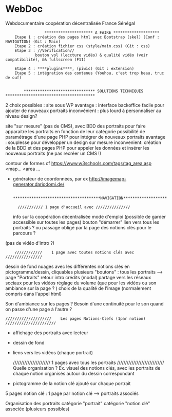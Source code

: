 # WebDoc

Webdocumentaire coopération décentralisée France Sénégal

					 ********************* A FAIRE ******************** 
		Etape 1 : création des pages html avec Bootstrap (skel) (Conf : NAVIGATION) (Git : Main)
		Etape 2 : création fichier css (style/main.css)	(Git : css)
		Etape 3 : //Vérification// 
				 bouton vol (leccture vidéo) & qualité vidéo (voir compatibilité), && fullscreen (F11)
		
		Etape 4 : ****plugins****, (piwic) (Git : extension)
		Etape 5 : intégration des contenus (Youhou, c'est trop beau, truc de ouf)


			******************************* SOLUTIONS TECHNIQUES ***************************************

2 choix possibles : 
site sous WP
avantage : interface backoffice facile pour ajouter de nouveaux portraits
inconvénient : plus lourd à personnaliser au niveau design?

site "sur mesure" (pas de CMS), avec 
BDD des portraits pour faire apparaitre les portraits en fonction de leur catégorie
possibilité de paramétrage d'une page PHP pour intégrer de nouveaux portraits
avantage : souplesse pour développer un design sur mesure
inconvenient: création de la BDD et des pages PHP pour appeler les données et insérer les nouveaux portraits (ne pas recréer un CMS !)


contour de formes cf https://www.w3schools.com/tags/tag_area.asp
<map...
<area ...

+ générateur de coordonnées, par ex http://imagemap-generator.dariodomi.de/



			**************************************NAVIGATION*********************************************

		///////////	1 page d'accueil avec ///////////////
    info sur la coopération décentralisée
    mode d'emploi (possible de garder accessible sur toutes les pages)
    bouton "démarrer"
lien vers tous les portraits ? ou passage obligé par la page des notions clés pour le parcours ?
    
(pas de vidéo d'intro ?)

		////////////	1 page avec toutes notions clés avec ////////////////

dessin de fond
nuages avec les différentes notions clés en pictogramme/dessin, cliquables
plusieurs "boutons" :
tous les portraits --> page "Portraits"
retour intro
crédits (modal)
partage vers les réseaux sociaux
pour les vidéos
réglage du volume (que pour les vidéos ou son ambiance sur la page ? )
choix de la qualité de l'image (normalement compris dans l'appel html) 

Son d'ambiance sur les pages ? Besoin d'une continuité pour le son quand on passe d'une page à l'autre ?

	////////////////////	Les pages Notions-Clefs (1par notion) 	//////////////////////

- affichage des portraits avec lecteur
- dessin de fond 
- liens vers les vidéos (chaque portrait) 


	///////////////////////	1 pages avec tous les portraits	/////////////////////////////
Quelle organisation ?
Ex. visuel des notions clés, avec les portraits de chaque notion organisés autour du dessin correspondant
- pictogramme de la notion clé ajouté sur chaque portrait

5 pages notion clé : 1 page par notion clé --> portraits associés 


Organisation des portraits
catégorie "portrait"
catégorie "notion clé" associée (plusieurs possibles)


    

